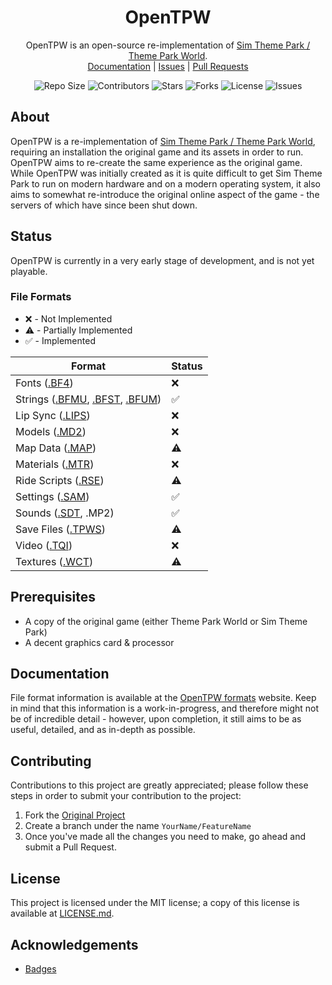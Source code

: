 <p align="center">
    <h1 align="center">
        OpenTPW
    </h1>
    <p align="center">
        OpenTPW is an open-source re-implementation of <a href="https://en.wikipedia.org/wiki/Theme_Park_World">Sim Theme Park / Theme Park World</a>.
        <br>
        <a href="https://opentpw.gu3.me/formats/">Documentation</a> |
        <a href="https://github.com/ThemeParkWorld/OpenTPW/issues">Issues</a> |
        <a href="https://github.com/ThemeParkWorld/OpenTPW/pulls">Pull Requests</a>
    </p>
    <p align="center">
        <img src="https://img.shields.io/github/repo-size/ThemeParkWorld/OpenTPW?style=flat-square" alt="Repo Size">
        <img src="https://img.shields.io/github/contributors/ThemeParkWorld/OpenTPW?style=flat-square" alt="Contributors">
        <img src="https://img.shields.io/github/stars/ThemeParkWorld/OpenTPW?style=flat-square" alt="Stars"> 
        <img src="https://img.shields.io/github/forks/ThemeParkWorld/OpenTPW?style=flat-square" alt="Forks">
        <img src="https://img.shields.io/github/license/ThemeParkWorld/OpenTPW?style=flat-square" alt="License">
        <img src="https://img.shields.io/github/issues/ThemeParkWorld/OpenTPW?style=flat-square" alt="Issues">
    </p>
</p>

## About

OpenTPW is a re-implementation of [Sim Theme Park / Theme Park World](https://en.wikipedia.org/wiki/Theme_Park_World), requiring an installation the original game and its assets in order to run. OpenTPW aims to re-create the same experience as the original game. While OpenTPW was initially created as it is quite difficult to get Sim Theme Park to run on modern hardware and on a modern operating system, it also aims to somewhat re-introduce the original online aspect of the game - the servers of which have since been shut down.

## Status

OpenTPW is currently in a very early stage of development, and is not yet playable.

### File Formats

- ❌ - Not Implemented
- ⚠️ - Partially Implemented
- ✅ - Implemented

| Format                                                  | Status |
|---------------------------------------------------------|--------|
| Fonts ([.BF4](https://opentpw.gu3.me/formats/bf4.html))                      | ❌     |
| Strings ([.BFMU](https://opentpw.gu3.me/formats/bfmu.html), [.BFST](https://opentpw.gu3.me/formats/bfst.html), [.BFUM](https://opentpw.gu3.me/formats/bfum.html)) | ✅     |
| Lip Sync ([.LIPS](https://opentpw.gu3.me/formats/lips.html))                  | ❌     |
| Models ([.MD2](https://opentpw.gu3.me/formats/m3d2.html))                      | ❌     |
| Map Data ([.MAP](https://opentpw.gu3.me/formats/map.html))                    | ⚠️     |
| Materials ([.MTR](https://opentpw.gu3.me/formats/mtr.html))                   | ❌     |
| Ride Scripts ([.RSE](https://opentpw.gu3.me/formats/rsse.html))                | ⚠️     |
| Settings ([.SAM](https://opentpw.gu3.me/formats/sam.html))                    | ✅     |
| Sounds ([.SDT](https://opentpw.gu3.me/formats/sdt.html), .MP2)         | ✅     |
| Save Files ([.TPWS](https://opentpw.gu3.me/formats/tpws-ints-lays.html))                | ⚠️     |
| Video ([.TQI](https://opentpw.gu3.me/formats/tqi.html))                       | ❌     |
| Textures ([.WCT](https://opentpw.gu3.me/formats/wct.html))                    | ⚠️     |

## Prerequisites

- A copy of the original game (either Theme Park World or Sim Theme Park)
- A decent graphics card & processor

## Documentation

File format information is available at the [OpenTPW formats](https://opentpw.gu3.me/formats/) website. Keep in mind that this information is a work-in-progress, and therefore might not be of incredible detail - however, upon completion, it still aims to be as useful, detailed, and as in-depth as possible.

## Contributing

Contributions to this project are greatly appreciated; please follow these steps in order to submit your contribution to the project:

1. Fork the [Original Project](https://github.com/ThemeParkWorld/OpenTPW)
2. Create a branch under the name `YourName/FeatureName`
3. Once you've made all the changes you need to make, go ahead and submit a Pull Request.

## License

This project is licensed under the MIT license; a copy of this license is available at [LICENSE.md](https://github.com/ThemeParkWorld/OpenTPW/blob/main/LICENSE.md).

## Acknowledgements
* [Badges](https://shields.io)
